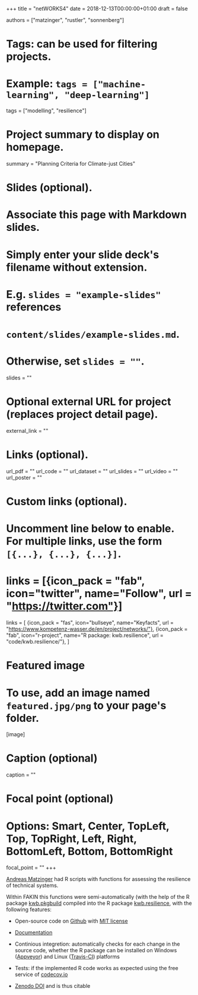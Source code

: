 +++
title = "netWORKS4"
date = 2018-12-13T00:00:00+01:00
draft = false

authors = ["matzinger", "rustler", "sonnenberg"]

# Tags: can be used for filtering projects.
# Example: `tags = ["machine-learning", "deep-learning"]`
tags = ["modelling", "resilience"]

# Project summary to display on homepage.
summary = "Planning Criteria for Climate-just Cities" 

# Slides (optional).
#   Associate this page with Markdown slides.
#   Simply enter your slide deck's filename without extension.
#   E.g. `slides = "example-slides"` references 
#   `content/slides/example-slides.md`.
#   Otherwise, set `slides = ""`.
slides = ""

# Optional external URL for project (replaces project detail page).
external_link = ""

# Links (optional).
url_pdf = ""
url_code = ""
url_dataset = ""
url_slides = ""
url_video = ""
url_poster = ""

# Custom links (optional).
#   Uncomment line below to enable. For multiple links, use the form `[{...}, {...}, {...}]`.
# links = [{icon_pack = "fab", icon="twitter", name="Follow", url = "https://twitter.com"}]
links = [
{icon_pack = "fas", icon="bullseye", name="Keyfacts", url = "https://www.kompetenz-wasser.de/en/project/networks/"},
{icon_pack = "fab", icon="r-project", name="R package: kwb.resilience", url = "code/kwb.resilience/"},
]

# Featured image
# To use, add an image named `featured.jpg/png` to your page's folder. 
[image]
  # Caption (optional)
  caption = ""

  # Focal point (optional)
  # Options: Smart, Center, TopLeft, Top, TopRight, Left, Right, BottomLeft, Bottom, BottomRight
  focal_point = ""
+++


[Andreas Matzinger](../../authors/matzinger/) had R scripts with functions for assessing 
the resilience of technical systems. 

Within FAKIN this functions were semi-automatically (with the help of the R 
package [kwb.pkgbuild](../../code/kwb.pkgbuild) compiled into the R package  [kwb.resilience](../../code/kwb.resilience), with the following features:

- Open-source code on [Github](https://github.com/kwb-r/kwb.resilience) with 
[MIT license](https://choosealicense.com/licenses/mit/)

- [Documentation](https://kwb-r.github.io/kwb.resilience)

- Continious integretion: automatically checks for each change in the source code, 
whether the R package can be installed on Windows ([Appveyor](https://ci.appveyor.com/project/KWB-R/kwb-resilience/branch/master)) and Linux ([Travis-CI](https://travis-ci.org/KWB-R/kwb.resilience)) platforms

- Tests: if the implemented R code works as expected using the free service of 
[codecov.io](https://codecov.io/github/KWB-R/kwb.resilience)

- [Zenodo DOI](http://doi.org/10.5281/zenodo.2243961) and is thus citable 
